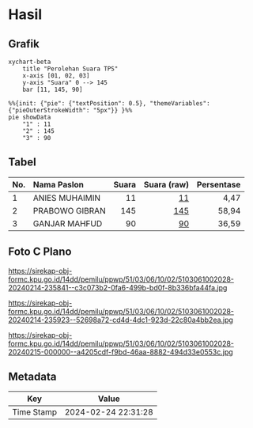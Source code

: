 # Hasil

## Grafik

```mermaid
xychart-beta
    title "Perolehan Suara TPS"
    x-axis [01, 02, 03]
    y-axis "Suara" 0 --> 145
    bar [11, 145, 90]
```

```mermaid
%%{init: {"pie": {"textPosition": 0.5}, "themeVariables": {"pieOuterStrokeWidth": "5px"}} }%%
pie showData
    "1" : 11
    "2" : 145
    "3" : 90
```

## Tabel

| No. | Nama Paslon    | Suara | Suara (raw) | Persentase |
|:--- |:-------------- | -----:| -----------:| ----------:|
| 1   | ANIES MUHAIMIN | 11    | [11][p-1]   | 4,47       |
| 2   | PRABOWO GIBRAN | 145   | [145][p-2]  | 58,94      |
| 3   | GANJAR MAHFUD  | 90    | [90][p-3]   | 36,59      |


[p-1]: https://github.com/gigit-pemilu/pemilu-2024-51-bali/blob/main/pilpres/hitung-suara/sub/51-bali/sub/03-badung/sub/06-kuta-utara/sub/1002-kerobokan/sub/028-tps/sub/paslon-1.txt
[p-2]: https://github.com/gigit-pemilu/pemilu-2024-51-bali/blob/main/pilpres/hitung-suara/sub/51-bali/sub/03-badung/sub/06-kuta-utara/sub/1002-kerobokan/sub/028-tps/sub/paslon-2.txt
[p-3]: https://github.com/gigit-pemilu/pemilu-2024-51-bali/blob/main/pilpres/hitung-suara/sub/51-bali/sub/03-badung/sub/06-kuta-utara/sub/1002-kerobokan/sub/028-tps/sub/paslon-3.txt

## Foto C Plano

https://sirekap-obj-formc.kpu.go.id/14dd/pemilu/ppwp/51/03/06/10/02/5103061002028-20240214-235841--c3c073b2-0fa6-499b-bd0f-8b336bfa44fa.jpg

https://sirekap-obj-formc.kpu.go.id/14dd/pemilu/ppwp/51/03/06/10/02/5103061002028-20240214-235923--52698a72-cd4d-4dc1-923d-22c80a4bb2ea.jpg

https://sirekap-obj-formc.kpu.go.id/14dd/pemilu/ppwp/51/03/06/10/02/5103061002028-20240215-000000--a4205cdf-f9bd-46aa-8882-494d33e0553c.jpg


## Metadata

| Key        | Value               |
| ---------- | ------------------- |
| Time Stamp | 2024-02-24 22:31:28 |



